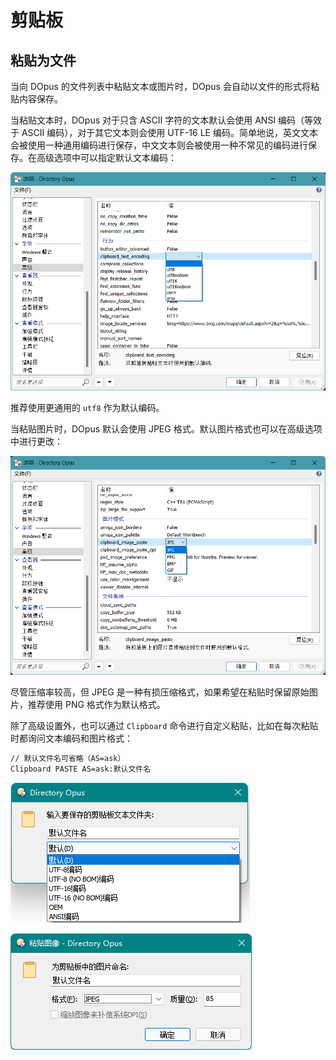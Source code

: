 # 剪贴板
## 粘贴为文件
当向 DOpus 的文件列表中粘贴文本或图片时，DOpus 会自动以文件的形式将粘贴内容保存。

当粘贴文本时，DOpus 对于只含 ASCII 字符的文本默认会使用 ANSI 编码（等效于 ASCII 编码），对于其它文本则会使用 UTF-16 LE 编码。简单地说，英文文本会被使用一种通用编码进行保存，中文文本则会被使用一种不常见的编码进行保存。在高级选项中可以指定默认文本编码：

![](images/剪贴板/文本编码.png)

推荐使用更通用的 `utf8` 作为默认编码。

当粘贴图片时，DOpus 默认会使用 JPEG 格式。默认图片格式也可以在高级选项中进行更改：

![](images/剪贴板/图片格式.png)

尽管压缩率较高，但 JPEG 是一种有损压缩格式，如果希望在粘贴时保留原始图片，推荐使用 PNG 格式作为默认格式。

除了高级设置外，也可以通过 `Clipboard` 命令进行自定义粘贴，比如在每次粘贴时都询问文本编码和图片格式：
```cmd
// 默认文件名可省略（AS=ask）
Clipboard PASTE AS=ask:默认文件名
```

![](images/剪贴板/Clipboard%20AS=ask%20文本.png)

![](images/剪贴板/Clipboard%20AS=ask%20图片.png)